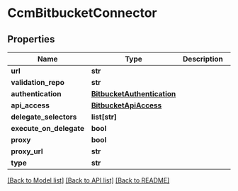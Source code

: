 # CcmBitbucketConnector

## Properties
Name | Type | Description | Notes
------------ | ------------- | ------------- | -------------
**url** | **str** |  | 
**validation_repo** | **str** |  | [optional] 
**authentication** | [**BitbucketAuthentication**](BitbucketAuthentication.md) |  | 
**api_access** | [**BitbucketApiAccess**](BitbucketApiAccess.md) |  | [optional] 
**delegate_selectors** | **list[str]** |  | [optional] 
**execute_on_delegate** | **bool** |  | [optional] 
**proxy** | **bool** |  | [optional] 
**proxy_url** | **str** |  | [optional] 
**type** | **str** |  | 

[[Back to Model list]](../README.md#documentation-for-models) [[Back to API list]](../README.md#documentation-for-api-endpoints) [[Back to README]](../README.md)

